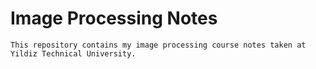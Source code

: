 # Image Processing Notes 

	This repository contains my image processing course notes taken at Yildiz Technical University.